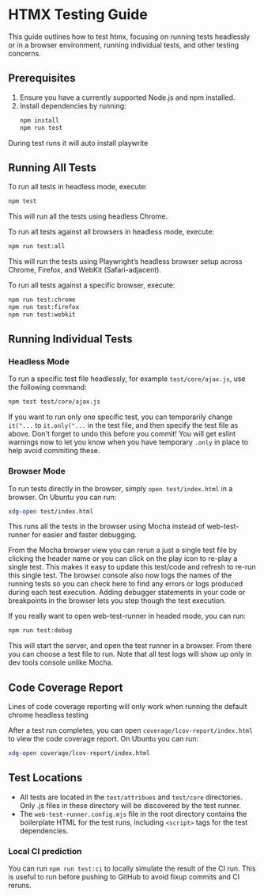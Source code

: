 # HTMX Testing Guide

This guide outlines how to test htmx, focusing on running tests headlessly or in a browser environment, running individual tests, and other testing concerns.

## Prerequisites

1. Ensure you have a currently supported Node.js and npm installed.
2. Install dependencies by running:
   ```bash
   npm install
   npm run test
   ```
During test runs it will auto install playwrite

## Running All Tests

To run all tests in headless mode, execute:
```bash
npm test
```
This will run all the tests using headless Chrome.

To run all tests against all browsers in headless mode, execute:
```bash
npm run test:all
```
This will run the tests using Playwright’s headless browser setup across Chrome, Firefox, and WebKit (Safari-adjacent).

To run all tests against a specific browser, execute:
```bash
npm run test:chrome
npm run test:firefox
npm run test:webkit
```

## Running Individual Tests

### Headless Mode
To run a specific test file headlessly, for example `test/core/ajax.js`, use the following command:
```bash
npm test test/core/ajax.js
```
If you want to run only one specific test, you can temporarily change `it("...` to `it.only("...` in the test file, and then specify the test file as above. Don't forget to undo this before you commit! You will get eslint warnings now to let you know when you have temporary `.only` in place to help avoid commiting these.

### Browser Mode
To run tests directly in the browser, simply `open test/index.html` in a browser.
On Ubuntu you can run:

```bash
xdg-open test/index.html
```
This runs all the tests in the browser using Mocha instead of web-test-runner for easier and faster debugging.

From the Mocha browser view you can rerun a just a single test file by clicking the header name or you can click on the play icon to re-play a single test. This makes it easy to update this test/code and refresh to re-run this single test. The browser console also now logs the names of the running tests so you can check here to find any errors or logs produced during each test execution. Adding debugger statements in your code or breakpoints in the browser lets you step though the test execution.

If you really want to open web-test-runner in headed mode, you can run:
```bash
npm run test:debug
```
This will start the server, and open the test runner in a browser. From there you can choose a test file to run. Note that all test logs will show up only in dev tools console unlike Mocha.

## Code Coverage Report
Lines of code coverage reporting will only work when running the default chrome headless testing

After a test run completes, you can open `coverage/lcov-report/index.html` to view the code coverage report. On Ubuntu you can run:
```bash
xdg-open coverage/lcov-report/index.html
```

## Test Locations
- All tests are located in the `test/attribues` and `test/core` directories. Only .js files in these directory will be discovered by the test runner.
- The `web-test-runner.config.mjs` file in the root directory contains the boilerplate HTML for the test runs, including `<script>` tags for the test dependencies.

### Local CI prediction
You can run `npm run test:ci` to locally simulate the result of the CI run. This is useful to run before pushing to GitHub to avoid fixup commits and CI reruns.
